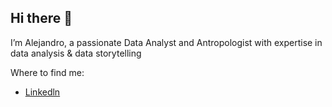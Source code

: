## Hi there 👋
I’m Alejandro, a passionate Data Analyst and Antropologist with expertise in data analysis & data storytelling

Where to find me: 
- [Linkedln](https://www.linkedin.com/in/alejandro-reyes-mendez-3a6a79275/)

<!--
**Alex-Reyes-Mendez/Alex-Reyes-Mendez** is a ✨ _special_ ✨ repository because its `README.md` (this file) appears on your GitHub profile.

Here are some ideas to get you started:

- 🔭 I’m currently working on ...
- 🌱 I’m currently learning ...
- 👯 I’m looking to collaborate on ...
- 🤔 I’m looking for help with ...
- 💬 Ask me about ...
- 📫 How to reach me: ...
- 😄 Pronouns: ...
- ⚡ Fun fact: ...
-->
